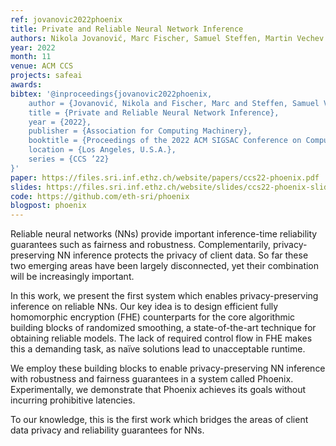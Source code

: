 ```yaml
---
ref: jovanovic2022phoenix
title: Private and Reliable Neural Network Inference
authors: Nikola Jovanović, Marc Fischer, Samuel Steffen, Martin Vechev
year: 2022
month: 11
venue: ACM CCS
projects: safeai
awards:
bibtex: '@inproceedings{jovanovic2022phoenix,
    author = {Jovanović, Nikola and Fischer, Marc and Steffen, Samuel Vechev, Martin},
    title = {Private and Reliable Neural Network Inference},
    year = {2022},
    publisher = {Association for Computing Machinery},
    booktitle = {Proceedings of the 2022 ACM SIGSAC Conference on Computer and Communications Security},
    location = {Los Angeles, U.S.A.},
    series = {CCS ’22}
}'
paper: https://files.sri.inf.ethz.ch/website/papers/ccs22-phoenix.pdf
slides: https://files.sri.inf.ethz.ch/website/slides/ccs22-phoenix-slides.pdf
code: https://github.com/eth-sri/phoenix
blogpost: phoenix
---
```


Reliable neural networks (NNs) provide important inference-time reliability guarantees such as fairness and robustness. Complementarily, privacy-preserving NN inference protects the privacy of client data. So far these two emerging areas have been largely disconnected, yet their combination will be increasingly important.

In this work, we present the first system which enables privacy-preserving inference on reliable NNs. Our key idea is to design efficient fully homomorphic encryption (FHE) counterparts for the core algorithmic building blocks of randomized smoothing, a state-of-the-art technique for obtaining reliable models. The lack of required control flow in FHE makes this a demanding task, as naïve solutions lead to unacceptable runtime.

We employ these building blocks to enable privacy-preserving NN inference with robustness and fairness guarantees in a system called Phoenix. Experimentally, we demonstrate that Phoenix achieves its goals without incurring prohibitive latencies.

To our knowledge, this is the first work which bridges the areas of client data privacy and reliability guarantees for NNs.
